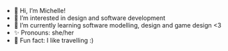 - 👋 Hi, I’m Michelle!
- 🌈 I’m interested in design and software development
- 🌱 I’m currently learning software modelling, design and game design <3
- ✨ Pronouns: she/her
- 💌 Fun fact: I like travelling :)

<!---
michellewtcheng/michellewtcheng is a ✨ special ✨ repository because its `README.md` (this file) appears on your GitHub profile.
You can click the Preview link to take a look at your changes.
--->
